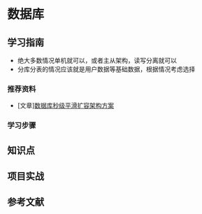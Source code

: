 # 数据库

## 学习指南

* 绝大多数情况单机就可以，或者主从架构，读写分离就可以
* 分库分表的情况应该就是用户数据等基础数据，根据情况考虑选择

### 推荐资料

* [文章][数据库秒级平滑扩容架构方案](https://cloud.tencent.com/developer/article/1048650)

### 学习步骤

## 知识点

## 项目实战

## 参考文献
